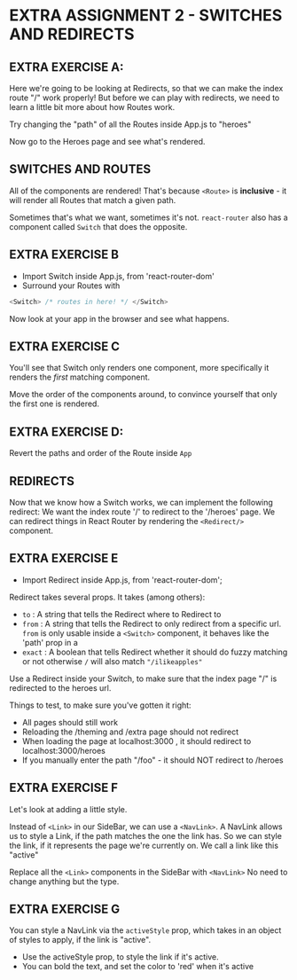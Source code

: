 # EXTRA ASSIGNMENT 2 - SWITCHES AND REDIRECTS

## EXTRA EXERCISE A:
Here we're going to be looking at Redirects, so that we can make the
index route "/" work properly!
But before we can play with redirects, we need to learn a little
bit more about how Routes work.

Try changing the "path" of all the Routes inside App.js to "heroes"

Now go to the Heroes page and see what's rendered.

## SWITCHES AND ROUTES
All of the components are rendered!
That's because `<Route>` is **inclusive** - it will render
all Routes that match a given path.

Sometimes that's what we want, sometimes it's not.
`react-router` also has a component called `Switch` that does
the opposite.

## EXTRA EXERCISE B

- Import Switch inside App.js, from 'react-router-dom'
- Surround your Routes with 
```js
<Switch> /* routes in here! */ </Switch>
```

Now look at your app in the browser and see what happens.

## EXTRA EXERCISE C
You'll see that Switch only renders one component, more specifically it renders
the *first* matching component.

Move the order of the components around, to convince yourself
that only the first one is rendered.

## EXTRA EXERCISE D:
Revert the paths and order of the Route inside `App`

## REDIRECTS
Now that we know how a Switch works, we can implement the following redirect:
We want the index route '/' to redirect to the '/heroes' page.
We can redirect things in React Router by rendering the `<Redirect/>` component.

## EXTRA EXERCISE E

- Import Redirect inside App.js, from 'react-router-dom';

Redirect takes several props. It takes (among others):

 - `to` : A string that tells the Redirect where to Redirect to
 - `from` : A string that tells the Redirect to only redirect from a specific url.
  `from` is only usable inside a `<Switch>` component, it behaves like the 'path' prop in a <Route/>
 - `exact` : A boolean that tells Redirect whether it should do fuzzy matching or not
    otherwise `/` will also match `"/ilikeapples"`

Use a Redirect inside your Switch, to make sure that the index page "/" is redirected to the heroes url.

Things to test, to make sure you've gotten it right:

  - All pages should still work
  - Reloading the /theming and /extra page should not redirect
  - When loading the page at localhost:3000 , it should redirect to localhost:3000/heroes
  - If you manually enter the path "/foo" - it should NOT redirect to /heroes

## EXTRA EXERCISE F
Let's look at adding a little style.

Instead of `<Link>` in our SideBar, we can use a `<NavLink>`.
A NavLink allows us to style a Link, if the path matches the one the link
has. So we can style the link, if it represents the page we're currently on.
We call a link like this "active"

Replace all the `<Link>` components in the SideBar with `<NavLink>`
No need to change anything but the type.

## EXTRA EXERCISE G

You can style a NavLink via the `activeStyle` prop, which takes in an object of styles to apply,
if the link is "active".

- Use the activeStyle prop, to style the link if it's active.
- You can bold the text, and set the color to 'red' when it's active
